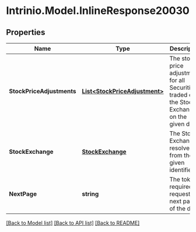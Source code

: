 # Intrinio.Model.InlineResponse20030
## Properties

Name | Type | Description | Notes
------------ | ------------- | ------------- | -------------
**StockPriceAdjustments** | [**List&lt;StockPriceAdjustment&gt;**](StockPriceAdjustment.md) | The stock price adjustments for all Securities traded on the Stock Exchange on the given date | [optional] 
**StockExchange** | [**StockExchange**](StockExchange.md) | The Stock Exchange resolved from the given identifier | [optional] 
**NextPage** | **string** | The token required to request the next page of the data | [optional] 

[[Back to Model list]](../README.md#documentation-for-models) [[Back to API list]](../README.md#documentation-for-api-endpoints) [[Back to README]](../README.md)

